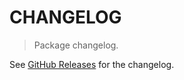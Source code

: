 # CHANGELOG

> Package changelog.

See [GitHub Releases](https://github.com/stdlib-js/blas-ext-base-dnansumkbn/releases) for the changelog.